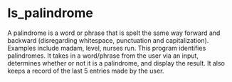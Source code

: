 # Is_palindrome
A palindrome is a word or phrase that is spelt the same way forward and backward (disregarding whitespace, punctuation and capitalization). Examples include madam, level, nurses run.
This program identifies palindromes. It takes in a word/phrase from the user via an input, determines whether or not it is a palindrome, and display the result. It also keeps a record of the last 5 entries made by the user.
